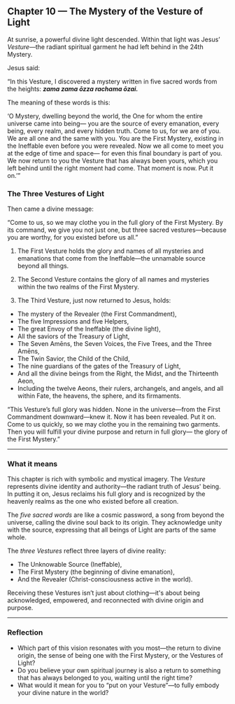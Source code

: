 ## Chapter 10 — The Mystery of the Vesture of Light

At sunrise, a powerful divine light descended. Within that light was Jesus’ *Vesture*—the radiant spiritual garment he had left behind in the 24th Mystery.

Jesus said:

“In this Vesture, I discovered a mystery written in five sacred words from the heights:
***zama zama ōzza rachama ōzai.***

The meaning of these words is this:

‘O Mystery, dwelling beyond the world, the One for whom the entire universe came into being—
you are the source of every emanation, every being, every realm, and every hidden truth.
Come to us, for we are of you. We are all one and the same with you.
You are the First Mystery, existing in the Ineffable even before you were revealed.
Now we all come to meet you at the edge of time and space—
for even this final boundary is part of you.
We now return to you the Vesture that has always been yours,
which you left behind until the right moment had come.
That moment is now. Put it on.’”

### The Three Vestures of Light

Then came a divine message:

“Come to us, so we may clothe you in the full glory of the First Mystery.
By its command, we give you not just one, but three sacred vestures—because you are worthy,
for you existed before us all.”

1. The First Vesture holds the glory and names of all mysteries and emanations that come from the Ineffable—the unnamable source beyond all things.

2. The Second Vesture contains the glory of all names and mysteries within the two realms of the First Mystery.

3. The Third Vesture, just now returned to Jesus, holds:

* The mystery of the Revealer (the First Commandment),
* The five Impressions and five Helpers,
* The great Envoy of the Ineffable (the divine light),
* All the saviors of the Treasury of Light,
* The Seven Amēns, the Seven Voices, the Five Trees, and the Three Amēns,
* The Twin Savior, the Child of the Child,
* The nine guardians of the gates of the Treasury of Light,
* And all the divine beings from the Right, the Midst, and the Thirteenth Aeon,
* Including the twelve Aeons, their rulers, archangels, and angels, and all within Fate, the heavens, the sphere, and its firmaments.

“This Vesture’s full glory was hidden. None in the universe—from the First Commandment downward—knew it.
Now it has been revealed. Put it on. Come to us quickly, so we may clothe you in the remaining two garments.
Then you will fulfill your divine purpose and return in full glory—
the glory of the First Mystery.”

---

### What it means

This chapter is rich with symbolic and mystical imagery. The *Vesture* represents divine identity and authority—the radiant truth of Jesus' being. In putting it on, Jesus reclaims his full glory and is recognized by the heavenly realms as the one who existed before all creation.

The *five sacred words* are like a cosmic password, a song from beyond the universe, calling the divine soul back to its origin. They acknowledge unity with the source, expressing that all beings of Light are parts of the same whole.

The *three Vestures* reflect three layers of divine reality:

* The Unknowable Source (Ineffable),
* The First Mystery (the beginning of divine emanation),
* And the Revealer (Christ-consciousness active in the world).

Receiving these Vestures isn’t just about clothing—it's about being acknowledged, empowered, and reconnected with divine origin and purpose.

---

### Reflection

* Which part of this vision resonates with you most—the return to divine origin, the sense of being one with the First Mystery, or the Vestures of Light?
* Do you believe your own spiritual journey is also a return to something that has always belonged to you, waiting until the right time?
* What would it mean for you to “put on your Vesture”—to fully embody your divine nature in the world?
